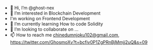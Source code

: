 - 👋 Hi, I’m @ghost-nex
- 👀 I’m interested in Blockchain Development
- I'm working on Frontend Development
- 🌱 I’m currently learning How to code Solidity
- 💞️ I’m looking to collaborate on ...
- 📫 How to reach me chinedumnjoku102@gmail.com, https://twitter.com/GhosmoXv?t=bcfiv0P1ZgPRnBjMmjj2uQ&s=09

<!---
ghost-nex/ghost-nex is a ✨ special ✨ repository because its `README.md` (this file) appears on your GitHub profile.
You can click the Preview link to take a look at your changes.
--->
